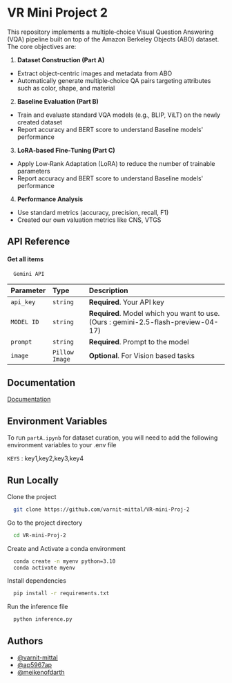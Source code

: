 # VR Mini Project 2

This repository implements a multiple‐choice Visual Question Answering (VQA) pipeline built on top of the Amazon Berkeley Objects (ABO) dataset. The core objectives are:

1. **Dataset Construction (Part A)**
  - Extract object-centric images and metadata from ABO 
  - Automatically generate multiple‐choice QA pairs targeting attributes such as color, shape, and material

2. **Baseline Evaluation (Part B)**
  - Train and evaluate standard VQA models (e.g., BLIP, ViLT) on the newly created dataset
  - Report accuracy and BERT score to understand Baseline models' performance

3. **LoRA‐based Fine‐Tuning (Part C)**
  - Apply Low‐Rank Adaptation (LoRA) to reduce the number of trainable parameters
  - Report accuracy and BERT score to understand Baseline models' performance

4. **Performance Analysis**
  - Use standard metrics (accuracy, precision, recall, F1)  
  - Created our own valuation metrics like CNS, VTGS



## API Reference

#### Get all items

```http
  Gemini API
```

| Parameter | Type     | Description                |
| :-------- | :------- | :------------------------- |
| `api_key` | `string` | **Required**. Your API key |
| `MODEL ID` | `string` | **Required**. Model which you want to use. (Ours : gemini-2.5-flash-preview-04-17)|
| `prompt` | `string` | **Required**. Prompt to the model |
| `image` | `Pillow Image` | **Optional**. For Vision based tasks |




## Documentation

[Documentation](https://linktodocumentation)


## Environment Variables

To run `partA.ipynb` for dataset curation, you will need to add the following environment variables to your .env file

`KEYS` : key1,key2,key3,key4


## Run Locally

Clone the project

```bash
  git clone https://github.com/varnit-mittal/VR-mini-Proj-2
```

Go to the project directory

```bash
  cd VR-mini-Proj-2
```

Create and Activate a conda environment
```bash
  conda create -n myenv python=3.10
  conda activate myenv
```

Install dependencies

```bash
  pip install -r requirements.txt
```

Run the inference file

```bash
  python inference.py
```


## Authors

- [@varnit-mittal](https://www.github.com/varnit-mittal)
- [@ap5967ap](https://www.github.com/ap5967ap)
- [@meikenofdarth](https://www.github.com/meikenofdarth)

